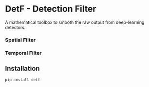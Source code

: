 # DetF - Detection Filter
A mathematical toolbox to smooth the raw output from deep-learning detectors.

### Spatial Filter

### Temporal Filter

## Installation

```
pip install detf
```
